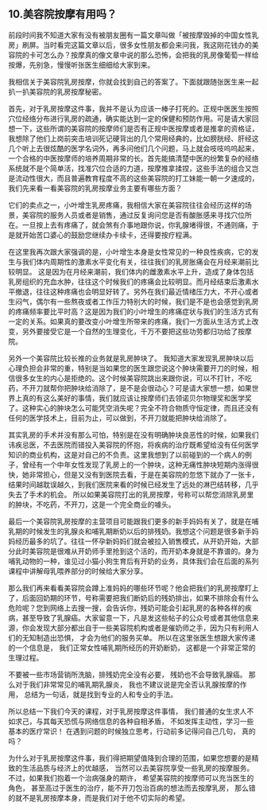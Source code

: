 ## 10.美容院按摩有用吗？
 前段时间我不知道大家有没有被朋友圈有一篇文章叫做「被按摩毁掉的中国女性乳房」刷屏。当时看完这篇文章以后，很多女性朋友都会来问我，我这刚花钱办的美容院的卡可怎么办？按摩真的像文章中说的那么恐怖，会把我的乳房像葡萄一样给按爆，先别急，慢慢听张医生细细给大家到来。


我相信关于美容院乳房按摩，你就会找到自己的答案了。下面就跟随张医生来一起扒一扒美容院的乳房按摩秘密。


首先，对于乳房按摩这件事，我并不是认为应该一棒子打死的。正规中医医生按照穴位经络分布进行乳房的疏通，确实能达到一定的保健和预防作用。可是请大家回想一下，这些所谓的美容院的按摩师们是否有正规中医按摩或者是推拿的资格证，我想除了他们上岗前突击培训死记硬背出的几个常用经典的，比如膀胱经、肝经这几个听上去很炫酷的医学名词外，再多问他们几个问题，马上就会吱吱呜呜起来，一个合格的中医按摩师的培养周期非常的长。首先能搞清楚中医的纷繁复杂的经络系统就不是个简单活，找准穴位合适的力道，按摩推拿揉捏，这些手法的组合又岂是流动性很大，而且普遍教育程度不高的这些美容院的打工妹能一朝一夕速成的，我们先来看一看美容院的乳房按摩业务主要有哪些方面？ 


它们的卖点之一，小叶增生乳房疼痛，我相信大家在美容院往往会经历这样的场景，美容院的服务人员或者是销售，通过反复询问您是否有酸胀感来寻找穴位所在。一旦按上去有疼痛了，就会煞有介事地跟你说，你乳腺堵得很，不通则痛，于是就开始苦口婆心的鼓励您继续办卡续卡，还得要按疗程满。


在这里我再次跟大家强调的是，小叶增生本身是女性常见的一种良性疾病，它的发生与我们体内周期性的激素水平变化有关，往往我们的乳房胀痛会在月经来潮前比较明显。 这是因为在月经来潮前，我们体内的雌激素水平上升，造成了身体包括乳房组织的充血水肿，往往这个时候我们的疼痛会比较明显。而月经结束后激素水平撤退，往往这种疼痛也会明显好转了。另外在我们最近情绪压力大，不开心或者生闷气，偶尔有一些熬夜或者工作压力特别大的时候，我们是不是也会感觉到乳房的疼痛频率要比平时高？这是因为我们的小叶增生的疼痛症状与我们的生活方式有一定的关系。如果真的要改变小叶增生所带来的疼痛，我们一方面从生活方式上改变，另外要接受它是一个自然的生理变化，千万不要把这些功劳都归功给了按摩院。


另外一个美容院比较长推的业务就是乳房肿块了。 我知道大家发现乳房肿块以后心理负担会非常的重，特别是当如果您的医生跟您说这个肿块需要开刀的时候，相信很多女生的内心是拒绝的。这个时候美容院跳出来跟你说，可以不打针，不吃药，不开刀就帮你把肿块给消除了，是不是会很动心？可是请大家想一想，如果世界上真的有这么美好的事情，我们就应该让按摩师们去领诺贝尔物理奖和医学奖了。这种实心的肿块怎么可能凭空消失呢？完全不符合物质守恒定律，而且还没有任何的医学技术上，目前为止，可以做到，不开刀就能把肿块给消除了。


其实乳房的手术并没有那么可怕，特别是在没有明确肿块良恶性的时候，如果我们讳疾忌医，不去医院而错投入美容院的怀抱，将疾病的治疗既希望给没有任何医学知识的商业机构，这是对自己的不负责。这里我想到了以前碰到的一个病人的例子，曾经有一个中年女性发现了乳房上的一个肿块，这种无痛性肿块短期内涨得很快，她非常担心，但是又没有到医院去看，于是在美容院的忽悠下就办了一张卡，结果时间越耽误越久，到我们医院来看的时候已经发生了远处的淋巴结转移，几乎失去了手术的机会。 所以如果美容院打出的乳房按摩，号称可以帮您消除乳房里的肿块，不吃药，不开刀，这是一个完全商业的噱头。


最后一个美容院乳房按摩的主营项目可能跟我们更多的新手妈妈有关了，就是在哺乳期的时候发生的乳腺炎和哺乳期断奶以后的排残奶。我想这个问题是很多新手妈妈经历最多的坑了。往往一怀孕新妈妈们就会被拉入销售模式，从开奶开始，大部分此时美容院是很难从开奶师手里抢到这个活的，而开奶本身就是不靠谱的。身为哺乳动物的一种，谁见过小猫小狗生育后有开奶的业务，具体我们会在后面的系列课程中讲解母乳喂养部分的时候给大家分享。 


那么我们再来看看美容院会蹲上准妈妈的哪些环节呢？他会把我们的乳房按摩盯上了，后面回奶期的环节，号称需要把我们断奶后的残奶排出，如果不排除会有什么危险呢？您到网络上去搜一搜，会告诉你，残奶可能会引起乳房的各种各样的疾病，甚至导致了乳腺癌。大家留意一下，凡是发这些帖子的公众号或者其他信息来源，你会发现大部分都出自于一些美容院机构或者是催奶师之手，因为只有利用人们的无知制造出恐惧， 才会为他们的服务买单。 所以在这里张医生想跟大家传递的一个信息是， 我们正常女性哺乳期所经历的开奶断奶， 这都是一个非常正常的生理过程。 


不要被一些市场营销所洗脑，排残奶完全没有必要， 残奶也不会导致乳腺癌。 那么对于我们非常常见的哺乳期乳腺炎， 我也不建议说是完全否认乳腺按摩的作用， 总结为一句话，就是找到专业的人和专业的手法。 


所以总结一下我们今天的课程，对于乳房按摩这件事情， 我们普通的女生求人不如求己，与其每天恐慌与网络信息的各种自相矛盾， 不如发挥主动性，学习一些基本的医疗常识！ 在遇到问题的时候独立思考，行动前多记得问自己几句， 真的吗？ 


为什么对于乳房按摩这件事，我们得把期望值降到合理的范围，如果您想要的是精致的生活品质与经济上的优越感， 当然可以去美容院享受一些乳房的按摩服务。不过，如果我们抱着一个治病强身的期许， 希望美容院的按摩师可以充当医生的角色， 甚至高过于医生的治疗，能不开刀包治百病的想法而去按摩乳房， 那么错的就不是乳房按摩本身，而是我们对于他不切实际的希望。

